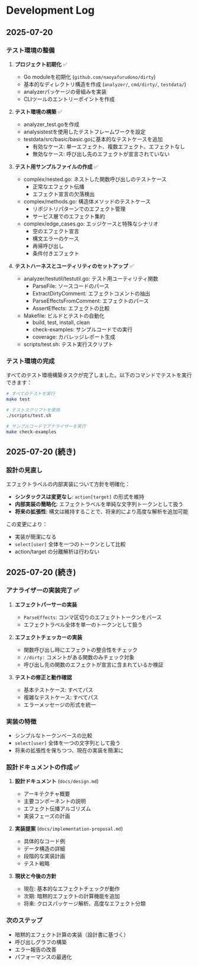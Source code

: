 # Development Log

## 2025-07-20

### テスト環境の整備

1. **プロジェクト初期化** ✅
   - Go moduleを初期化 (`github.com/naoyafurudono/dirty`)
   - 基本的なディレクトリ構造を作成 (`analyzer/`, `cmd/dirty/`, `testdata/`)
   - analyzerパッケージの骨組みを実装
   - CLIツールのエントリーポイントを作成

2. **テスト環境の構築** ✅
   - analyzer_test.goを作成
   - analysistestを使用したテストフレームワークを設定
   - testdata/src/basic/basic.goに基本的なテストケースを追加
     - 有効なケース: 単一エフェクト、複数エフェクト、エフェクトなし
     - 無効なケース: 呼び出し先のエフェクトが宣言されていない

3. **テスト用サンプルファイルの作成** ✅
   - complex/nested.go: ネストした関数呼び出しのテストケース
     - 正常なエフェクト伝播
     - エフェクト宣言の欠落検出
   - complex/methods.go: 構造体メソッドのテストケース
     - リポジトリパターンでのエフェクト管理
     - サービス層でのエフェクト集約
   - complex/edge_cases.go: エッジケースと特殊なシナリオ
     - 空のエフェクト宣言
     - 構文エラーのケース
     - 再帰呼び出し
     - 条件付きエフェクト

4. **テストハーネスとユーティリティのセットアップ** ✅
   - analyzer/testutil/testutil.go: テスト用ユーティリティ関数
     - ParseFile: ソースコードのパース
     - ExtractDirtyComment: エフェクトコメントの抽出
     - ParseEffectsFromComment: エフェクトのパース
     - AssertEffects: エフェクトの比較
   - Makefile: ビルドとテストの自動化
     - build, test, install, clean
     - check-examples: サンプルコードでの実行
     - coverage: カバレッジレポート生成
   - scripts/test.sh: テスト実行スクリプト

### テスト環境の完成
すべてのテスト環境構築タスクが完了しました。以下のコマンドでテストを実行できます：

```bash
# すべてのテストを実行
make test

# テストスクリプトを使用
./scripts/test.sh

# サンプルコードでアナライザーを実行
make check-examples
```

## 2025-07-20 (続き)

### 設計の見直し

エフェクトラベルの内部実装について方針を明確化：

- **シンタックスは変更なし**: `action[target]` の形式を維持
- **内部実装の簡略化**: エフェクトラベルを単純な文字列トークンとして扱う
- **将来の拡張性**: 構文は維持することで、将来的により高度な解析を追加可能

この変更により：
- 実装が簡潔になる
- `select[user]` 全体を一つのトークンとして比較
- action/target の分離解析は行わない

## 2025-07-20 (続き)

### アナライザーの実装完了 ✅

1. **エフェクトパーサーの実装**
   - `ParseEffects`: コンマ区切りのエフェクトトークンをパース
   - エフェクトラベル全体を単一のトークンとして扱う

2. **エフェクトチェッカーの実装**
   - 関数呼び出し時にエフェクトの整合性をチェック
   - `//dirty:` コメントがある関数のみチェック対象
   - 呼び出し先の関数のエフェクトが宣言に含まれているか検証

3. **テストの修正と動作確認**
   - 基本テストケース: すべてパス
   - 複雑なテストケース: すべてパス
   - エラーメッセージの形式を統一

### 実装の特徴
- シンプルなトークンベースの比較
- `select[user]` 全体を一つの文字列として扱う
- 将来の拡張性を保ちつつ、現在の実装を簡潔に

### 設計ドキュメントの作成 ✅

1. **設計ドキュメント** (`docs/design.md`)
   - アーキテクチャ概要
   - 主要コンポーネントの説明
   - エフェクト伝播アルゴリズム
   - 実装フェーズの計画

2. **実装提案** (`docs/implementation-proposal.md`)
   - 具体的なコード例
   - データ構造の詳細
   - 段階的な実装計画
   - テスト戦略

3. **現状と今後の方針**
   - 現在: 基本的なエフェクトチェックが動作
   - 次期: 暗黙的エフェクトの計算機能を追加
   - 将来: クロスパッケージ解析、高度なエフェクト分類

### 次のステップ
- 暗黙的エフェクト計算の実装（設計書に基づく）
- 呼び出しグラフの構築
- エラー報告の改善
- パフォーマンスの最適化